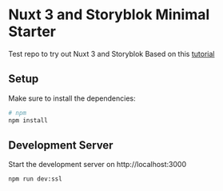 # Nuxt 3 and Storyblok Minimal Starter

Test repo to try out Nuxt 3 and Storyblok
Based on this [tutorial](https://www.storyblok.com/tp/add-a-headless-CMS-to-nuxt-3-in-5-minutes)

## Setup

Make sure to install the dependencies:

```bash
# npm
npm install
```

## Development Server

Start the development server on http://localhost:3000

```bash
npm run dev:ssl
```
